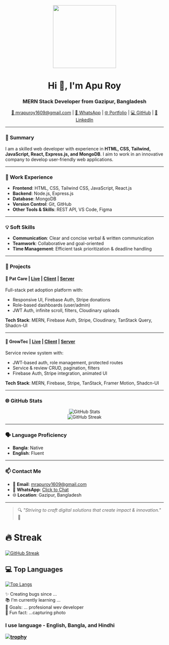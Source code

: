 
<div align="center">
  <img height="200" src="https://avatars.githubusercontent.com/u/167643270?s=400&u=f1c43ee1668420e97b4a031a2988a86357d90059&v=4"  />
</div>

<h1 align="center">Hi 👋, I'm Apu Roy</h1>
<h3 align="center">MERN Stack Developer from Gazipur, Bangladesh</h3>

<p align="center">
  <a href="mailto:mrapuroy1609@gmail.com">📧 mrapuroy1609@gmail.com</a> |
  <a href="https://wa.me/8801904773653">📱 WhatsApp</a> |
  <a href="https://your-portfolio-link.com" target="_blank">🌐 Portfolio</a> |
  <a href="https://github.com/ActiveShayun">💻 GitHub</a> |
  <a href="https://www.linkedin.com/in/your-linkedin">🔗 LinkedIn</a>
</p>

---

### 🧾 Summary
I am a skilled web developer with experience in **HTML, CSS, Tailwind, JavaScript, React, Express.js, and MongoDB**. I aim to work in an innovative company to develop user-friendly web applications.

---

### 💼 Work Experience

- **Frontend**: HTML, CSS, Tailwind CSS, JavaScript, React.js  
- **Backend**: Node.js, Express.js  
- **Database**: MongoDB  
- **Version Control**: Git, GitHub  
- **Other Tools & Skills**: REST API, VS Code, Figma  

---

### 💡 Soft Skills

- **Communication**: Clear and concise verbal & written communication  
- **Teamwork**: Collaborative and goal-oriented  
- **Time Management**: Efficient task prioritization & deadline handling  

---

### 🚀 Projects

#### 🔹 Pat Care | [Live](#) | [Client](#) | [Server](#)
Full-stack pet adoption platform with:
- Responsive UI, Firebase Auth, Stripe donations
- Role-based dashboards (user/admin)
- JWT Auth, infinite scroll, filters, Cloudinary uploads

**Tech Stack**: MERN, Firebase Auth, Stripe, Cloudinary, TanStack Query, Shadcn-UI

---

#### 🔹 GrowTec | [Live](#) | [Client](#) | [Server](#)
Service review system with:
- JWT-based auth, role management, protected routes
- Service & review CRUD, pagination, filters
- Firebase Auth, Stripe integration, animated UI

**Tech Stack**: MERN, Firebase, Stripe, TanStack, Framer Motion, Shadcn-UI

---

### 🌐 GitHub Stats

<p align="center">
  <img src="https://github-readme-stats.vercel.app/api?username=ActiveShayun&show_icons=true&count_private=true&hide=prs&theme=radical" alt="GitHub Stats" />
  <br/>
  <img src="https://nirzak-streak-stats.vercel.app?user=ActiveShayun&theme=dracula&v=1" alt="GitHub Streak" />
</p>

---

### 🗣️ Language Proficiency

- **Bangla**: Native  
- **English**: Fluent

---

### 📫 Contact Me

- 📧 **Email**: [mrapuroy1609@gmail.com](mailto:mrapuroy1609@gmail.com)  
- 💬 **WhatsApp**: [Click to Chat](https://wa.me/8801904773653)  
- 🌐 **Location**: Gazipur, Bangladesh

---

> 🔍 _"Striving to craft digital solutions that create impact & innovation."_ 🚀



<h1 align="left">🔥 Streak</h1>

###

<div align="left">
  <a href="https://git.io/streak-stats">
    <img src="https://nirzak-streak-stats.vercel.app?user=ActiveShayun&theme=dracula&v=1" alt="GitHub Streak">
  </a>
</div>



## 💻 **Top Languages**  
[![Top Langs](https://github-readme-stats.vercel.app/api/top-langs/?username=ActiveShayun&layout=compact&theme=radical)](https://github.com/anuraghazra/github-readme-stats)  


<p align="left">✨ Creating bugs since ...<br>📚 I'm currently learning ...<br>🎯 Goals: ... profesional  wev developer<br>🎲 Fun fact: ...capturing photo</p>
<h3 align="left">I use language - English, Bangla, and Hindhi</p>

  [![trophy](https://github-profile-trophy.vercel.app/?username=sciencepal&theme=juicyfresh&no-frame=true&row=1&&margin-w=20&no-bg=true)](https://github-profile-trophy.vercel.app/?username=sciencepal&theme=juicyfresh&no-frame=true&row=1&&margin-w=20&no-bg=true)

###

###
